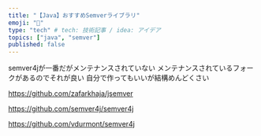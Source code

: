 ```yaml
---
title: "【Java】おすすめSemverライブラリ"
emoji: "🔄"
type: "tech" # tech: 技術記事 / idea: アイデア
topics: ["java", "semver"]
published: false
---
```

semver4jが一番だがメンテナンスされていない
メンテナンスされているフォークがあるのでそれが良い
自分で作ってもいいが結構めんどくさい

https://github.com/zafarkhaja/jsemver

https://github.com/semver4j/semver4j

https://github.com/vdurmont/semver4j
